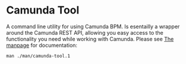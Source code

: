 # Camunda Tool

A command line utility for using Camunda BPM. Is esentailly a wrapper around the Camunda REST API, allowing you easy access to the functionality you need while working with Camunda. Please see [The manpage](man/camunda-tool.1)
for documentation:
```
man ./man/camunda-tool.1
```
